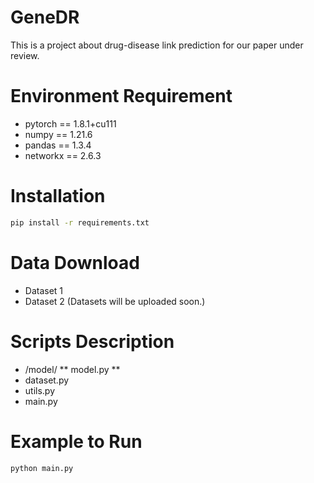 # GeneDR

This is a project about drug-disease link prediction for our paper under review.

# Environment Requirement
* pytorch == 1.8.1+cu111
* numpy == 1.21.6
* pandas == 1.3.4
* networkx == 2.6.3

# Installation
```bash
pip install -r requirements.txt
```

# Data Download
* Dataset 1
* Dataset 2
(Datasets will be uploaded soon.)

# Scripts Description
* /model/
** model.py
** 
* dataset.py
* utils.py
* main.py

# Example to Run
```bash
python main.py
```
